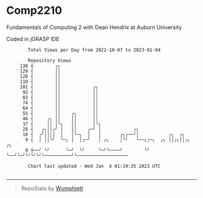 # Comp2210
Fundamentals of Computing 2 with Dean Hendrix at Auburn University

Coded in jGRASP IDE

```
        Total Views per Day from 2022-10-07 to 2023-01-04

        Repository Views
     138 ┼        ╭╮
     129 ┤        ││
     120 ┤        ││
     110 ┤        ││
     101 ┤        ││            ╭╮
      92 ┤        ││            ││
      83 ┤        ││            ││
      74 ┤        ││            ││
      64 ┤        ││            ││
      55 ┤        ││    ╭╮      ││
      46 ┤     ╭╮ ││    ││      ││
      37 ┤     ││ │╰╮   ││      │╰╮
      28 ┤   ╭╮││╭╯ │   ││    ╭─╯ │            ╭╮
      18 ┤  ╭╯││││  │   │╰─╮  │   │       ╭╮╭──╯│           ╭╮  ╭╮
       9 ┤  │ ││╰╯  ╰─╮ │  │╭─╯   │ ╭╮    │╰╯   ╰──╮╭─╮  ╭╮ ││╭╮││╭╮          ╭╮
       0 ┼──╯ ╰╯      ╰─╯  ╰╯     ╰─╯╰────╯        ╰╯ ╰──╯╰─╯╰╯╰╯╰╯╰──────────╯╰───────────────────

        Chart last updated - Wed Jan  4 01:19:35 2023 UTC
        
```

---

> RepoStats by [Wumphlett](https://github.com/Wumphlett)
